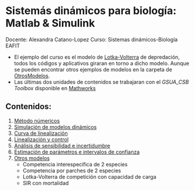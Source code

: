 # Sistemás dinámicos para biología: Matlab & Simulink
Docente: Alexandra Catano-Lopez
Curso: Sistemas dinámicos-Biología EAFIT


- El ejemplo del curso es el modelo de [Lotka-Volterra]() de depredación, todos los códigos y aplicativos giraran en torno a dicho modelo. Aunque se pueden encontrar otros ejemplos de modelos en la carpeta de [OtrosModelos](). 
- Las últimas dos unidades de contenidos se trabajaran con el *GSUA_CSB Toolbox* disponible en [Mathworks](https://www.mathworks.com/matlabcentral/fileexchange/72637-gsua-csb)


## Contenidos:

1. [Método númericos]()
2. [Simulación de modelos dinámicos]()
3. [Curva de linealización]()
4. [Linealización y control]()
5. [Análisis de sensibilidad e incertidumbre]()
6. [Estimación de parámetros e intervalos de confianza]() 
7. [Otros modelos]()
    - Competencia interespecífica de 2 especies
    - Competencia por parches de 2 especies   
    - Lotka-Volterra de competición con capacidad de carga
    - SIR con mortalidad

    